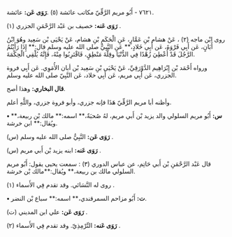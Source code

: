٧٦٢١ - أَبُو مريم الرَّقِّيّ مكاتب عائشة (٥) .**رَوَى عَن:** عائشة.

**رَوَى عَنه:** خصيف بن عَبْد الرَّحْمَنِ الجزري (١) .

روى ابْن ماجه (٢) ، عَنْ هشام بْنِ عَمَّارٍ، عَنِ الْحَكَمِ بْنِ هشام، عَنْ يَحْيَى بْن سَعِيد وهُوَ ابْنُ أَبَانٍ، عَن أَبِي فَرْوَةَ، عَن أَبِي خَلادٍ،** عَنِ النَّبِيُّ صلى الله عليه وسلم قال:** إِذَا رَأَيْتُمُ الرَّجُلَ قَدْ أُعْطِيَ زُهْدًا فِي الدُّنْيَا وقِلَّةَ مَنْطِقٍ، فَاقْتَرِبُوا مِنْهُ، فَإِنَّهُ يُلْقِي الْحِكْمَةَ.

ورواه أَحْمَد بْن إِبْرَاهِيم الدَّوْرَقِيِّ، عَنْ يَحْيَى بْنِ سَعِيد بْن أبان الأُمَوِي. عَن أَبِي فروة الجزري، عَن أَبِي مريم، عَن أَبِي خلاد، عَن النَّبِيّ صلى الله عليه وسلم.

**قال البخاري:** وهذا أصح.

وأظنه أبا مريم الرَّقِّيّ هَذَا فإنه جزري، وأبو فروة جزري، واللَّهِ أعلم.

**• س:** أَبُو مريم السلولي والد يزيد بْن أَبي مريم، لهُ صُحبَةٌ،** اسمه:** مالك بْن ربيعة،** ويُقال:** ابن خرشة.

**رَوَى عَن:** النَّبِيُّ صلى الله عليه وسلم (س) .

**رَوَى عَنه:** ابنه يزيد بْن أَبي مريم (س) .

قال عَبْد الرَّحْمَنِ بْن أَبي حَاتِم، عن عباس الدوري (٣) : سمعت يحيى يقول: أَبُو مريم السلولي مالك بن ربيعة،** ويُقال:**مالك بْن خرشة.

روى له النَّسَائي. وقد تقدم فِي الأَسماء (١) .

**• ت:** أَبُو مزاحم السمرقندي،** اسمه:** سباع بْن النضر.

**رَوَى عَن:** علي ابن المديني (ت) .

**رَوَى عَنه:** التِّرْمِذِيّ. وقد تقدم فِي الأَسماء (٢) .
